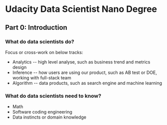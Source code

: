 # Udacity Data Scientist Nano Degree

## Part 0: Introduction

### What do data scientists do?

Focus or cross-work on below tracks:

- Analytics -- high level analyse, such as business trend and metrics design
- Inference -- how users are using our product, such as AB test or DOE, working with full-stack team
- Algorithm -- data products, such as search engine and machine learning

### What do data scientists need to know?

- Math
- Software coding engineering
- Data instincts or domain knowledge

